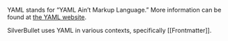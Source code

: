YAML stands for “YAML Ain’t Markup Language.” More information can be found at [the YAML website](https://yaml.org/).

SilverBullet uses YAML in various contexts, specifically [[Frontmatter]].